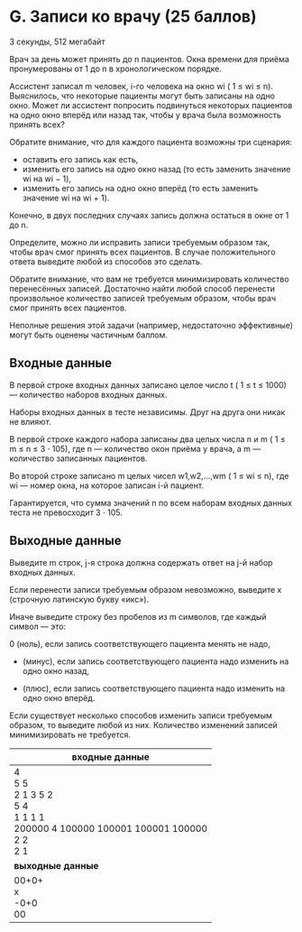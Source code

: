 # G. Записи ко врачу (25 баллов)

3 секунды, 512 мегабайт

Врач за день может принять до n пациентов. Окна времени для приёма пронумерованы от 1 до n в хронологическом порядке.

Ассистент записал m человек, i-го человека на окно wi ( 1 ≤ wi ≤ n). Выяснилось, что некоторые пациенты могут быть записаны на одно окно. Может ли ассистент попросить подвинуться некоторых пациентов на одно окно вперёд или назад так, чтобы у врача была возможность принять всех?

Обратите внимание, что для каждого пациента возможны три сценария:

- оставить его запись как есть,
- изменить его запись на одно окно назад (то есть заменить значение wi на wi − 1),
- изменить его запись на одно окно вперёд (то есть заменить значение wi на wi + 1).

Конечно, в двух последних случаях запись должна остаться в окне от 1 до n.

Определите, можно ли исправить записи требуемым образом так, чтобы врач смог принять всех пациентов. В случае положительного ответа выведите любой из способов это сделать.

Обратите внимание, что вам не требуется минимизировать количество перенесённых записей. Достаточно найти любой способ перенести произвольное количество записей требуемым образом, чтобы врач смог принять всех пациентов.

Неполные решения этой задачи (например, недостаточно эффективные) могут быть оценены частичным баллом.

## Входные данные

В первой строке входных данных записано целое число t ( 1 ≤ t ≤ 1000) — количество наборов входных данных.

Наборы входных данных в тесте независимы. Друг на друга они никак не влияют.

В первой строке каждого набора записаны два целых числа n и m ( 1 ≤ m ≤ n ≤ 3 ⋅ 105), где n — количество окон приёма у врача, а m — количество записанных пациентов.

Во второй строке записано m целых чисел w1,w2,…,wm ( 1 ≤ wi ≤ n), где wi — номер окна, на которое записан i-й пациент.

Гарантируется, что сумма значений n по всем наборам входных данных теста не превосходит 3 ⋅ 105.

## Выходные данные

Выведите m строк, j-я строка должна содержать ответ на j-й набор входных данных.

Если перенести записи требуемым образом невозможно, выведите x (строчную латинскую букву «икс»).

Иначе выведите строку без пробелов из m символов, где каждый символ — это:

0 (ноль), если запись соответствующего пациента менять не надо,

- (минус), если запись соответствующего пациента надо изменить на одно окно назад,
+ (плюс), если запись соответствующего пациента надо изменить на одно окно вперёд.

Если существует несколько способов изменить записи требуемым образом, то выведите любой из них. Количество изменений записей минимизировать не требуется.

| **входные данные** |
| ---- |
| 4<br>5 5<br>2 1 3 5 2<br>5 4<br>1 1 1 1<br>200000 4 100000 100001 100001 100000<br>2 2<br>2 1 |
| **выходные данные** |
| 00+0+ <br>x<br>-0+0<br>00 |
